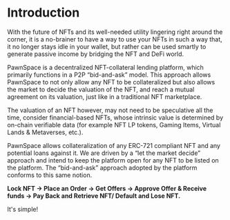 # Introduction
With the future of NFTs and its well-needed utility lingering right around the corner, it is a no-brainer to have a way to use your NFTs in such a way that, it no longer stays idle in your wallet, but rather can be used smartly to generate passive income by bridging the NFT and DeFi world.

PawnSpace is a decentralized NFT-collateral lending platform, which primarily functions in a P2P “bid-and-ask” model. This approach allows PawnSpace to not only allow any NFT to be collateralized but also allows the market to decide the valuation of the NFT, and reach a mutual agreement on its valuation, just like in a traditional NFT marketplace. 

The valuation of an NFT however, may not need to be speculative all the time, consider financial-based NFTs, whose intrinsic value is determined by on-chain verifiable data (for example NFT LP tokens, Gaming Items, Virtual Lands & Metaverses, etc.).

PawnSpace allows collateralization of any ERC-721 compliant NFT and any potential loans against it. We are driven by a “let the market decide” approach and intend to keep the platform open for any NFT to be listed on the platform. The “bid-and-ask” approach adopted by the platform conforms to this same notion.

**Lock NFT -&gt; Place an Order -&gt; Get Offers -&gt; Approve Offer & Receive funds -&gt; Pay Back and Retrieve NFT/ Default and Lose NFT.**

It's simple!  
